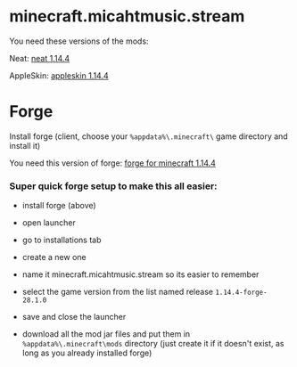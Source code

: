 # minecraft.micahtmusic.stream


You need these versions of the mods:

Neat: [neat 1.14.4](https://www.curseforge.com/minecraft/mc-mods/neat/download/2755569)

AppleSkin: [appleskin 1.14.4](https://www.curseforge.com/minecraft/mc-mods/appleskin/download/2755633)

# Forge

Install forge (client, choose your `%appdata%\.minecraft\` game directory and install it)

You need this version of forge: [forge for minecraft 1.14.4](https://files.minecraftforge.net/maven/net/minecraftforge/forge/1.14.4-28.1.0/forge-1.14.4-28.1.0-installer.jar)
	

### Super quick forge setup to make this all easier:

- install forge (above)

- open launcher
- go to installations tab
- create a new one
- name it minecraft.micahtmusic.stream so its easier to remember
- select the game version from the list named release `1.14.4-forge-28.1.0`
- save and close the launcher
- download all the mod jar files and put them in `%appdata%\.minecraft\mods` directory (just create it if it doesn't exist, as long as you already installed forge)
